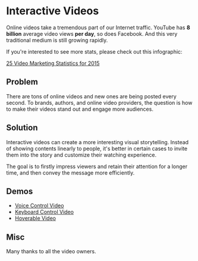 # Interactive Videos

Online videos take a tremendous part of our Internet traffic. YouTube has **8 billion** average video views **per day**, so does Facebook. And this very traditional medium is still growing rapidly.

If you're interested to see more stats, please check out this infographic:

[25 Video Marketing Statistics for 2015][4bc45b20]

## Problem

There are tons of online videos and new ones are being posted every second. To brands, authors, and online video providers, the question is how to make their videos stand out and engage more audiences.

## Solution

Interactive videos can create a more interesting visual storytelling. Instead of showing contents linearly to people, it's better in certain cases to invite them into the story and customize their watching experience.

The goal is to firstly impress viewers and retain their attention for a longer time, and then convey the message more efficiently.

## Demos

- [Voice Control Video][e4e51171]
- [Keyboard Control Video][877d8503]
- [Hoverable Video][4524d074]

## Misc

Many thanks to all the video owners.

[4bc45b20]: http://blog.hubspot.com/marketing/video-marketing-statistics "Online Video Infographic"
[877d8503]: http://xia-du.github.io/upp-video/keypress.html "keyboard control video"
[e4e51171]: http://xia-du.github.io/upp-video/voice.html "voice control video"
[4524d074]: http://xia-du.github.io/upp-video/hover.html "hoverable video"
